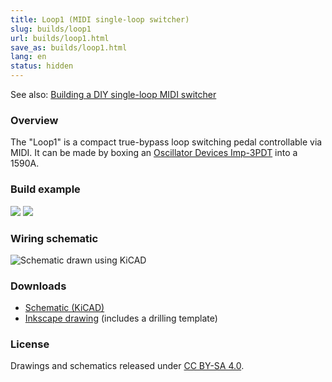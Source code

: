 ```yaml
---
title: Loop1 (MIDI single-loop switcher)
slug: builds/loop1
url: builds/loop1.html
save_as: builds/loop1.html
lang: en
status: hidden
---
```


See also: [Building a DIY single-loop MIDI switcher](/en/midi-single-loop-switcher.html)

### Overview

The "Loop1" is a compact true-bypass loop switching pedal controllable via MIDI. It can be made by boxing an [Oscillator Devices Imp-3PDT](https://oscillatordevices.com/imp-midi/#Imp-3PDT) into a 1590A.

### Build example

<img loading="lazy" src="/static/loop1/external.jpg">

<img loading="lazy" src="/static/loop1/guts.jpg">

### Wiring schematic

![Schematic drawn using KiCAD](/static/loop1/schematic.svg)

### Downloads

* [Schematic (KiCAD)](/static/loop1/loop1.kicad_sch)
* [Inkscape drawing](/static/loop1/drawing.svg) (includes a drilling template)

### License

Drawings and schematics released under [CC BY-SA 4.0](https://creativecommons.org/licenses/by-sa/4.0/).

